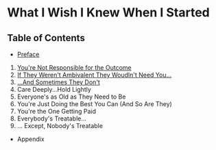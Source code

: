 # What I Wish I Knew When I Started

## Table of Contents

- [Preface](./Preface.md)
1. [You're Not Responsible for the Outcome](./Not_Responsible.md)
2. [If They Weren't Ambivalent They Woudln't Need You...](./Ambivalent.md)
3. [...And Sometimes They Don't](./Sometimes_They_Dont.md)
4. Care Deeply...Hold Lightly
5. Everyone's as Old as They Need to Be
6. You're Just Doing the Best You Can (And So Are They)
7. You're the One Getting Paid
8. Everybody's Treatable...
9. ... Except, Nobody's Treatable
- Appendix
